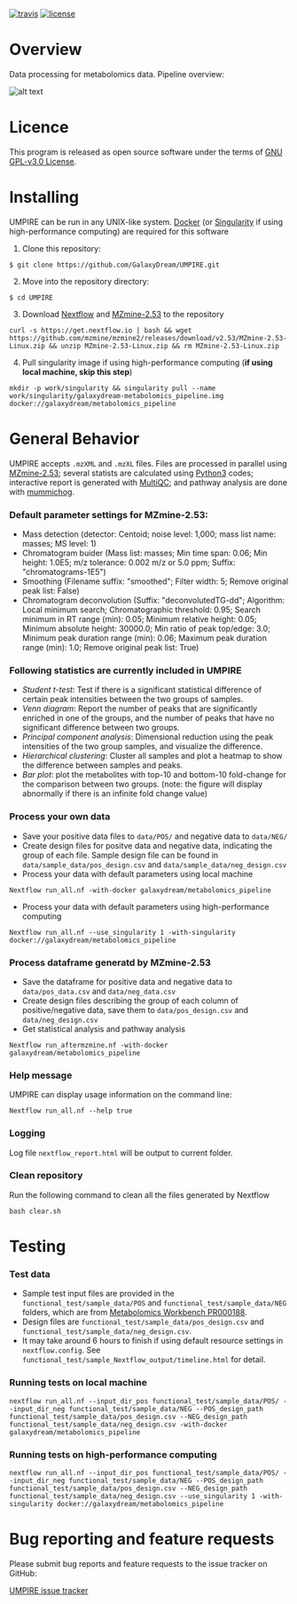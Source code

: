 [![travis](https://travis-ci.com/GalaxyDream/UMPIRE.svg?branch=master)](https://travis-ci.com/GalaxyDream/UMPIRE)
[![license](http://img.shields.io/badge/license-GNU-blue.svg)](https://github.com/GalaxyDream/UMPIRE/blob/master/LICENSE)

# Overview

Data processing for metabolomics data. Pipeline overview:

![alt text](https://github.com/GalaxyDream/metabolomics_data_processing/blob/master/figs/pipeline.png)

# Licence

This program is released as open source software under the terms of [GNU GPL-v3.0 License](https://github.com/GalaxyDream/UMPIRE/blob/master/LICENSE).

# Installing

UMPIRE can be run in any UNIX-like system. [Docker](https://www.docker.com/) (or [Singularity](https://singularity.lbl.gov/) if using high-performance computing) are required for this software

1. Clone this repository: 
```
$ git clone https://github.com/GalaxyDream/UMPIRE.git
```
2. Move into the repository directory:
```
$ cd UMPIRE
```
3. Download [Nextflow](https://www.nextflow.io/) and [MZmine-2.53](https://github.com/mzmine/mzmine2/releases/download/v2.53/MZmine-2.53-Linux.zip) to the repository
```
curl -s https://get.nextflow.io | bash && wget https://github.com/mzmine/mzmine2/releases/download/v2.53/MZmine-2.53-Linux.zip && unzip MZmine-2.53-Linux.zip && rm MZmine-2.53-Linux.zip
```
4. Pull singularity image if using high-performance computing (**if using local machine, skip this step**)
```
mkdir -p work/singularity && singularity pull --name work/singularity/galaxydream-metabolomics_pipeline.img docker://galaxydream/metabolomics_pipeline
```

# General Behavior

UMPIRE accepts `.mzXML` and `.mzXL` files. Files are processed in parallel using [MZmine-2.53](http://mzmine.github.io/); several statists are calculated using [Python3](https://www.python.org/download/releases/3.0/) codes; interactive report is generated with [MultiQC](https://multiqc.info/); and pathway analysis are done with [mummichog](http://mummichog.org/).

### Default parameter settings for MZmine-2.53:

- Mass detection (detector: Centoid; noise level: 1,000; mass list name: masses; MS level: 1)
- Chromatogram buider (Mass list: masses; Min time span: 0.06; Min height: 1.0E5; m/z tolerance: 0.002 m/z or 5.0 ppm; Suffix: "chromatograms-1E5")
- Smoothing (Filename suffix: "smoothed"; Filter width: 5; Remove original peak list: False)
- Chromatogram deconvolution (Suffix: "deconvolutedTG-dd"; Algorithm: Local minimum search; Chromatographic threshold: 0.95; Search minimum in RT range (min): 0.05; Minimum relative height: 0.05; Minimum absolute height: 30000.0; Min ratio of peak top/edge: 3.0; Minimum peak duration range (min): 0.06; Maximum peak duration range (min): 1.0; Remove original peak list: True)

### Following statistics are currently included in UMPIRE

* *Student t-test*: Test if there is a significant statistical difference of certain peak intensities between the two groups of samples.
* *Venn diagram*: Report the number of peaks that are significantly enriched in one of the groups, and the number of peaks that have no significant difference between two groups.
* *Principal component analysis*: Dimensional reduction using the peak intensities of the two group samples, and visualize the difference.
* *Hierarchical clustering*: Cluster all samples and plot a heatmap to show the difference between samples and peaks.
* *Bar plot*: plot the metabolites with top-10 and bottom-10 fold-change for the comparison between two groups. (note: the figure will display abnormally if there is an infinite fold change value)

### Process your own data

- Save your positive data files to `data/POS/` and negative data to `data/NEG/`
- Create design files for positve data and negative data, indicating the group of each file. Sample design file can be found in `data/sample_data/pos_design.csv` and `data/sample_data/neg_design.csv`
- Process your data with default parameters using local machine
```
Nextflow run_all.nf -with-docker galaxydream/metabolomics_pipeline
```
- Process your data with default parameters using high-performance computing
```
Nextflow run_all.nf --use_singularity 1 -with-singularity docker://galaxydream/metabolomics_pipeline
```

### Process dataframe generatd by MZmine-2.53

- Save the dataframe for positive data and negative data to `data/pos_data.csv` and `data/neg_data.csv`
- Create design files describing the group of each column of positive/negative data, save them to `data/pos_design.csv` and `data/neg_design.csv`
- Get statistical analysis and pathway analysis
```
Nextflow run_aftermzmine.nf -with-docker galaxydream/metabolomics_pipeline
```

### Help message

UMPIRE can display usage information on the command line:
```
Nextflow run_all.nf --help true
```

### Logging

Log file `nextflow_report.html` will be output to current folder.

### Clean repository

Run the following command to clean all the files generated by Nextflow
```
bash clear.sh
```

# Testing

### Test data

- Sample test input files are provided in the `functional_test/sample_data/POS` and `functional_test/sample_data/NEG` folders, which are from [Metabolomics Workbench PR000188](https://www.metabolomicsworkbench.org/data/DRCCMetadata.php?Mode=Project&ProjectID=PR000188).
- Design files are `functional_test/sample_data/pos_design.csv` and `functional_test/sample_data/neg_design.csv`.
- It may take around 6 hours to finish if using default resource settings in `nextflow.config`. See `functional_test/sample_Nextflow_output/timeline.html` for detail.

### Running tests on local machine

```
nextflow run_all.nf --input_dir_pos functional_test/sample_data/POS/ --input_dir_neg functional_test/sample_data/NEG --POS_design_path functional_test/sample_data/pos_design.csv --NEG_design_path functional_test/sample_data/neg_design.csv -with-docker galaxydream/metabolomics_pipeline
```

### Running tests on high-performance computing

```
nextflow run_all.nf --input_dir_pos functional_test/sample_data/POS/ --input_dir_neg functional_test/sample_data/NEG --POS_design_path functional_test/sample_data/pos_design.csv --NEG_design_path functional_test/sample_data/neg_design.csv --use_singularity 1 -with-singularity docker://galaxydream/metabolomics_pipeline
```

# Bug reporting and feature requests

Please submit bug reports and feature requests to the issue tracker on GitHub:

[UMPIRE issue tracker](https://github.com/GalaxyDream/metabolomics_data_processing/issues)